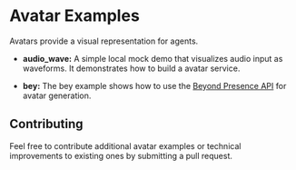 # Avatar Examples

Avatars provide a visual representation for agents.


+ **audio_wave:** A simple local mock demo that visualizes audio input as waveforms. It demonstrates how to build a avatar service.

+ **bey:** The bey example shows how to use the [Beyond Presence API](https://docs.bey.dev/introduction) for avatar generation.


## Contributing

Feel free to contribute additional avatar examples or technical improvements to existing ones by submitting a pull request.
